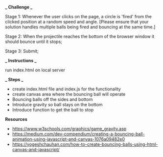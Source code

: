 **_ Challenge _**

Stage 1: Whenever the user clicks on the page, a circle is 'fired' from the clicked position at a random speed and angle. [Please ensure that your solution handles multiple balls being fired and bouncing at the same time.]

Stage 2: When the projectile reaches the bottom of the browser window it should bounce until it stops;

Stage 3: Submit;

**_ Instructions _**

run index.html on local server

**_ Steps _**

- create index.html file and index.js for the functionality
- create canvas area where the bouncing ball will operate
- Bouncing balls off the sides and bottom
- Introduce gravity so ball stays on the bottom
- Introduce function to get the ball to stop

**Resources**

- https://www.w3schools.com/graphics/game_gravity.asp
- https://medium.com/dev-compendium/creating-a-bouncing-ball-animation-using-javascript-and-canvas-1076a09482e0
- https://yogeshchauhan.com/how-to-create-bouncing-balls-using-html-canvas-and-javascript/
